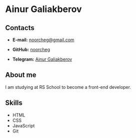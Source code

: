 # Ainur Galiakberov

## Contacts

* **E-mail:** noorcheg@gmail.com

* **GitHub:** [noorcheg](https://github.com/noorcheg)

* **Telegram:** [Ainur Galiakberov](https://t.me/noorcheg)

## About me

I am studying at RS School to become a front-end developer. 

## Skills

* HTML
* CSS
* JavaScript
* Git
